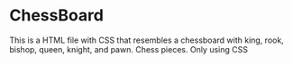 # ChessBoard
This is a HTML file with CSS that resembles a chessboard with king, rook, bishop, queen, knight, and pawn. Chess pieces.
Only using CSS
